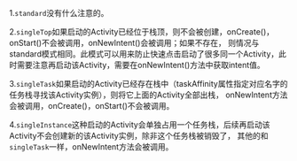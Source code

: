 1.`standard`没有什么注意的。

2.`singleTop`如果启动的Activity已经位于栈顶，则不会被创建，onCreate()，onStart()不会被调用，onNewIntent()会被调用；如果不存在，
则情况与standard模式相同。此模式可以用来防止快速点击启动了很多同一个Activity，此时需要注意再启动该Activity，需要在onNewIntent()方法中获取intent值。

3.`singleTask`如果启动的Activity已经存在栈中（taskAffinity属性指定对应名字的任务栈寻找该Activity实例），则将它上面的Activity全部出栈，
onNewIntent方法会被调用，onCreate()，onStart()不会被调用。

4.`singleInstance`这种启动的Activity会单独占用一个任务栈，后续再启动该Activity不会创建新的该Activity实例，除非这个任务栈被销毁了，
其他的和`singleTask`一样，onNewIntent方法会被调用。
